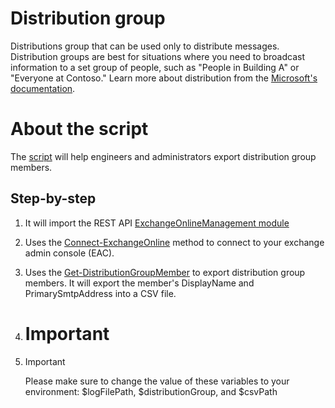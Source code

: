 # Distribution group
Distributions group that can be used only to distribute messages. Distribution groups are best for situations where you need to broadcast information to a set group of people, such as "People in Building A" or "Everyone at Contoso." Learn more about distribution from the [Microsoft's documentation](https://learn.microsoft.com/en-us/microsoft-365/admin/create-groups/compare-groups?view=o365-worldwide#distribution-groups).

# About the script
The [script](export-members-from-distroList.ps1) will help engineers and administrators export distribution group members.

## Step-by-step
1. It will import the REST API [ExchangeOnlineManagement module](https://learn.microsoft.com/en-us/powershell/exchange/exchange-online-powershell-v2?view=exchange-ps#rest-api-connections-in-the-exo-v3-module)
2. Uses the [Connect-ExchangeOnline](https://learn.microsoft.com/en-us/powershell/module/exchange/connect-exchangeonline?view=exchange-ps) method to connect to your exchange admin console (EAC).
3. Uses the [Get-DistributionGroupMember](https://learn.microsoft.com/en-us/powershell/module/exchange/get-distributiongroupmember?view=exchange-ps) to export distribution group members. It will export the member's DisplayName and PrimarySmtpAddress into a CSV file.

4. # Important
5. >[!Important]
   >Please make sure to change the value of these variables to your environment: $logFilePath, $distributionGroup, and $csvPath
